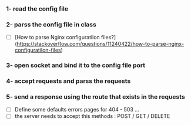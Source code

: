 ### **1-** read the config file 

### **2-** parss the config file in class
- [ ] [How to parse Nginx configuratilon files?] (https://stackoverflow.com/questions/11240422/how-to-parse-nginx-configuratilon-files)

### **3-** open socket and bind it to the config file port

### **4-** accept requests and parss the requests

### **5-** send a response using the route that exists in the requests
- [ ] Define some defaults errors pages for 404 - 503 ...
- [ ] the server needs to accept this methods : POST / GET / DELETE
